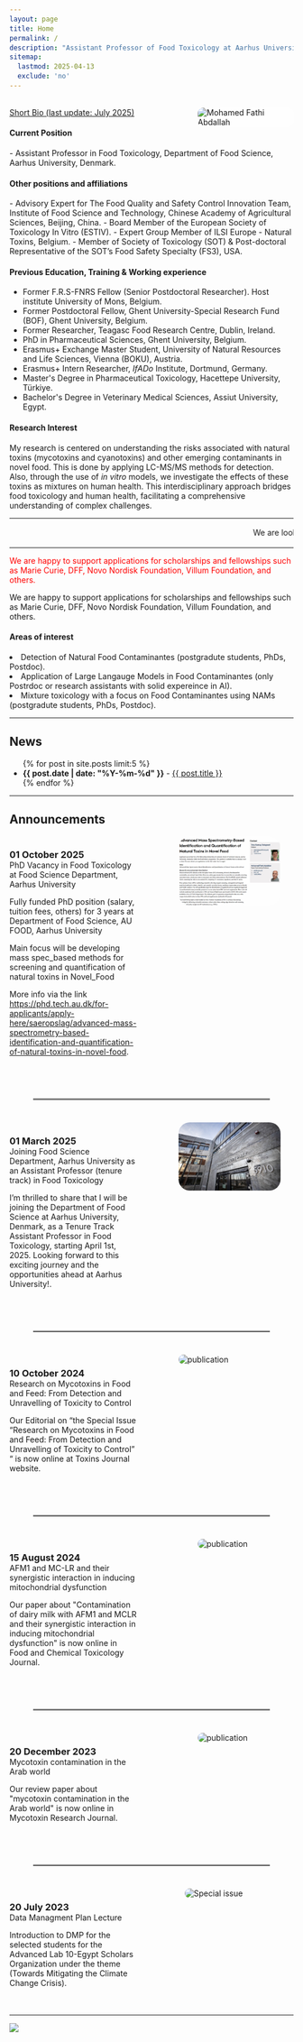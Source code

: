 ```yaml
---
layout: page
title: Home
permalink: /
description: "Assistant Professor of Food Toxicology at Aarhus University, Denmark."
sitemap:
  lastmod: 2025-04-13
  exclude: 'no'
---
```

<br />
<!-- Profile picture -->
<img class="ProfilePic" img width="170" align="right" alt="Mohamed Fathi Abdallah" style="float: right; margin-left: 28px; margin-up: 30px; border-radius: 10px; background-color: rgba(255, 255, 255, 0.5);" src="mohamed_fathi_abdallah_2023(2).jpg">
<u>Short Bio (last update: July 2025)</u>
<h4>Current Position</h4>
- Assistant Professor in Food Toxicology, Department of Food Science, Aarhus University, Denmark.

<h4>Other positions and affiliations</h4>
- Advisory Expert for The Food Quality and Safety Control Innovation Team, Institute of Food Science
and Technology, Chinese Academy of Agricultural Sciences, Beijing, China.
- Board Member of the European Society of Toxicology In Vitro (ESTIV).
- Expert Group Member of ILSI Europe - Natural Toxins, Belgium.
- Member of Society of Toxicology (SOT) & Post-doctoral Representative of the SOT’s Food Safety Specialty (FS3), USA.

<!-- Education, Training & Working experience -->
<div>
  <h4>Previous Education, Training & Working experience</h4>
  <ul>
    <li>Former F.R.S-FNRS Fellow (Senior Postdoctoral Researcher). Host institute University of Mons, Belgium.</li>
    <li>Former Postdoctoral Fellow, Ghent University-Special Research Fund (BOF), Ghent University, Belgium.</li>
    <li>Former Researcher, Teagasc Food Research Centre, Dublin, Ireland.</li>
    <li>PhD in Pharmaceutical Sciences, Ghent University, Belgium.</li>
    <li>Erasmus+ Exchange Master Student, University of Natural Resources and Life Sciences, Vienna (BOKU), Austria.</li>
    <li>Erasmus+ Intern Researcher, <i>IfADo</i> Institute, Dortmund, Germany.</li>
    <li>Master's Degree in Pharmaceutical Toxicology, Hacettepe University, Türkiye.</li>
    <li>Bachelor's Degree in Veterinary Medical Sciences, Assiut University, Egypt.</li>
  </ul>
</div>

#### Research Interest
My research is centered on understanding the risks associated with natural toxins (mycotoxins and cyanotoxins) and other emerging contaminants in novel food. This is done by applying LC-MS/MS methods for detection. Also, through the use of _in vitro_ models, we investigate the effects of these toxins as mixtures on human health.
This interdisciplinary approach bridges food toxicology and human health, facilitating a comprehensive understanding of complex challenges.
<br />

**  **
<html>
<marquee behavior="scroll" direction="left" scrollamount="3">
We are looking for motivated students and researchers to join our group. Please contact me for more details. 我们正在寻找积极进取的学生和研究人员加入您的团队. 请联系我了解更多详情 &emsp; 
</marquee>
<hr />
<style>
    .a2a_kit {
        float: right; /* Float the div to the right */
        margin: 10px; /* Add some margin for spacing */
    }
</style>
  <div>

<p style="color: red;">
We are happy to support applications for scholarships and fellowships such as Marie Curie, DFF, Novo Nordisk Foundation, Villum Foundation, and others.
</p>

We are happy to support applications for scholarships and fellowships such as Marie Curie, DFF, Novo Nordisk Foundation, Villum Foundation, and others. 
<h4>Areas of interest</h4>
     <li> Detection of Natural Food Contaminantes (postgradute students, PhDs, Postdoc).</li>
     <li> Application of Large Langauge Models in Food Contaminantes (only Postrdoc or research assistants with solid expereince in AI).</li>
     <li> Mixture toxicology with a focus on Food Contaminantes using NAMs (postgradute students, PhDs, Postdoc).</li>
    
<!-- News and Announcement -->
<div>
   <hr />
  <h2>News</h2>
  <ul>
    {% for post in site.posts limit:5 %}
    <li><span style="font-weight: bold;">{{ post.date | date: "%Y-%m-%d" }}</span> - <a href="{{ post.url }}">{{ post.title }}</a></li>
    {% endfor %}
  </ul>
</div>

<!-- Announcement -->
<div>
   <hr />
  <h2>Announcements</h2>
   <div style="display: flex; flex-wrap: wrap;">
    <div style="flex: 1; margin-right: 50px; margin-bottom: 20px;">
      <h3 style="margin-bottom: 0;">01 October 2025</h3>
      <p style="margin-top: 0;">PhD Vacancy in Food Toxicology at Food Science Department, Aarhus University</p>
      <p>Fully funded PhD position (salary, tuition fees, others) for 3 years at Department of Food Science, AU FOOD, Aarhus University

Main focus will be developing mass spec_based methods for screening and quantification of natural toxins in Novel_Food

More info via the link <a href="https://phd.tech.au.dk/for-applicants/apply-here/saeropslag/advanced-mass-spectrometry-based-identification-and-quantification-of-natural-toxins-in-novel-food" target="_blank" rel="noopener">https://phd.tech.au.dk/for-applicants/apply-here/saeropslag/advanced-mass-spectrometry-based-identification-and-quantification-of-natural-toxins-in-novel-food</a>.
   </div>
    <div style="flex: 1; margin-bottom: 20px;">
      <img src="/images/PhD announce.png" alt="publication" style="width: 80%; max-width: 400px; display: block; margin-left: auto; margin-right: auto; border-radius: 20px;">
   </div>
</div>
 <!-- 👇 Centered divider here -->
<hr class="centered-hr" />
 <!-- 👇 adjust the style here only once for all -->
  <style>
  .centered-hr {
    width: 420px;         /* short line: adjust length here */
    margin: 40px auto;    /* centers it horizontally */
    border: none;
    border-top: 2px solid #aaa; /* line color and thickness */
  }
  </style>
  <div style="display: flex; flex-wrap: wrap;">
    <div style="flex: 1; margin-right: 50px; margin-bottom: 20px;">
      <h3 style="margin-bottom: 0;">01 March 2025</h3>
      <p style="margin-top: 0;">Joining Food Science Department, Aarhus University as an Assistant Professor (tenure track) in Food Toxicology</p>
      <p>I’m thrilled to share that I will be joining the Department of Food Science at Aarhus University, Denmark, as a Tenure Track Assistant Professor in Food Toxicology, starting April 1st, 2025. Looking forward to this exciting journey and the opportunities ahead at Aarhus University!.</p>
   </div>
    <div style="flex: 1; margin-bottom: 20px;">
      <img src="/images/AarhusUni.jpg" alt="publication" style="width: 80%; max-width: 400px; display: block; margin-left: auto; margin-right: auto; border-radius: 20px;">
   </div>
</div>
 <!-- 👇 Centered divider here -->
<hr class="centered-hr" />
 <!-- 👇 adjust the style here only once for all -->
  <style>
  .centered-hr {
    width: 420px;         /* short line: adjust length here */
    margin: 40px auto;    /* centers it horizontally */
    border: none;
    border-top: 2px solid #aaa; /* line color and thickness */
  }
</style>
  <div style="display: flex; flex-wrap: wrap;">
    <div style="flex: 1; margin-right: 50px; margin-bottom: 20px;">
      <h3 style="margin-bottom: 0;">10 October 2024</h3>
      <p style="margin-top: 0;">Research on Mycotoxins in Food and Feed: From Detection and Unravelling of Toxicity to Control</p>
      <p>Our Editorial on “the Special Issue “Research on Mycotoxins in Food and Feed: From Detection and Unravelling of Toxicity to Control” “ is now online at Toxins Journal website.</p>
   </div>
    <div style="flex: 1; margin-bottom: 20px;">
      <img src="/images/2024_10_10.PNG" alt="publication" style="width: 80%; max-width: 400px; display: block; margin-left: auto; margin-right: auto; border-radius: 20px;">
    </div>
 </div>
   <hr class="centered-hr" /> 
  <div style="display: flex; flex-wrap: wrap;">
    <div style="flex: 1; margin-right: 50px; margin-bottom: 20px;">
      <h3 style="margin-bottom: 0;">15 August 2024</h3>
      <p style="margin-top: 0;">AFM1 and MC-LR and their synergistic interaction in inducing mitochondrial dysfunction</p>
      <p>Our paper about "Contamination of dairy milk with AFM1 and MCLR and their synergistic interaction in inducing mitochondrial dysfunction" is now online in Food and Chemical Toxicology Journal.</p>
   </div>
    <div style="flex: 1; margin-bottom: 20px;">
      <img src="/images/2024_08_15.JPG" alt="publication" style="width: 50%; max-width: 400px; display: block; margin-left: auto; margin-right: auto; border-radius: 10px;">
    </div>
  </div>
  
   <hr class="centered-hr" />
  <div style="display: flex; flex-wrap: wrap;">
    <div style="flex: 1; margin-right: 50px; margin-bottom: 20px;">
      <h3 style="margin-bottom: 0;">20 December 2023</h3>
      <p style="margin-top: 0;">Mycotoxin contamination in the Arab world</p>
      <p>Our review paper about "mycotoxin contamination in the Arab world" is now online in Mycotoxin Research Journal.</p>
   </div>
    <div style="flex: 1; margin-bottom: 20px;">
      <img src="/images/2023_12_20.PNG" alt="publication" style="width: 50%; max-width: 400px; display: block; margin-left: auto; margin-right: auto; border-radius: 10px;">
    </div>
  </div>
<hr class="centered-hr" />
 
  <div style="display: flex; flex-wrap: wrap;">
    <div style="flex: 1; margin-right: 50px; margin-bottom: 20px;">
      <h3 style="margin-bottom: 0;">20 July 2023</h3>
      <p style="margin-top: 0;">Data Managment Plan Lecture</p>
      <p>Introduction to DMP for the selected students for the Advanced Lab 10-Egypt Scholars Organization under the theme (Towards Mitigating the Climate Change Crisis).</p>
    </div>
    <div style="flex: 1; margin-bottom: 20px;">
      <img src="/images/2023_07_30.jpeg" alt="Special issue" style="width: 70%; max-width: 400px; display: block; margin-left: auto; margin-right: auto; border-radius: 10px;">
    </div>
  </div>
  <hr />
</div>

<!-- AddToAny BEGIN -->
<div class="a2a_kit a2a_kit_size_32 a2a_default_style">
    <a class="a2a_dd" href="https://www.addtoany.com/share"></a>
    <a class="a2a_button_facebook"></a>
    <a class="a2a_button_linkedin"></a>
    <a class="a2a_button_x"></a>
    <a class="a2a_button_microsoft_teams"></a>
    <a class="a2a_button_whatsapp"></a>
    <a class="a2a_button_pinterest"></a>
    <a class="a2a_button_email"></a>
</div>
<script>
    var a2a_config = a2a_config || {};
    a2a_config.num_services = 12;
</script>
<script async src="https://static.addtoany.com/menu/page.js"></script>
<!-- AddToAny END -->

<a href="https://mapmyvisitors.com/web/1bvu3"  title="Visit tracker"><img src="https://mapmyvisitors.com/map.png?d=kutvpm4t6Qxf4czmSsSz26dA5aYOrP3YLbkGJi-uHv8&cl=ffffff" /></a>
